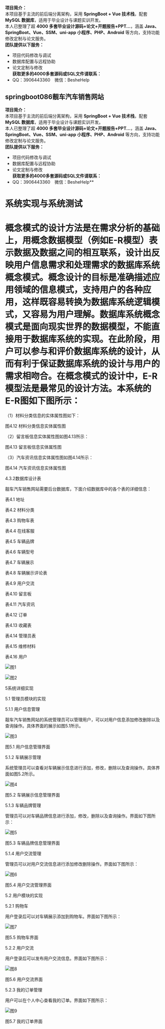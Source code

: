 **项目简介：**  
本项目基于主流的前后端分离架构，采用 **SpringBoot + Vue 技术栈**，配套 **MySQL 数据库**，适用于毕业设计与课题实训开发。  
本人已整理了超 **4000 多套毕业设计源码+论文+开题报告+PPT...**，涵盖 **Java、SpringBoot、Vue、SSM、uni-app 小程序、PHP、Android** 等方向，支持功能修改定制与论文服务。  
**团队提供以下服务：**  
- 项目代码修改与调试  
- 数据库配置与远程协助  
- 论文定制与修改  
**获取更多的4000多套源码或SQL文件请联系：**  
- QQ：3906443360 微信：BesheHelp


## springboot086靓车汽车销售网站

**项目简介：**  
本项目基于主流的前后端分离架构，采用 **SpringBoot + Vue 技术栈**，配套 **MySQL 数据库**，适用于毕业设计与课题实训开发。  
本人已整理了超 **4000 多套毕业设计源码+论文+开题报告+PPT...**，涵盖 **Java、SpringBoot、Vue、SSM、uni-app 小程序、PHP、Android** 等方向，支持功能修改定制与论文服务。  
**团队提供以下服务：**  
- 项目代码修改与调试  
- 数据库配置与远程协助  
- 论文定制与修改  
**获取更多的4000多套源码或SQL文件请联系：**  
- QQ：3906443360 微信：BesheHelp**


# 系统实现与系统测试

# 概念模式的设计方法是在需求分析的基础上，用概念数据模型（例如E-R模型）表示数据及数据之间的相互联系，设计出反映用户信息需求和处理需求的数据库系统概念模式。概念设计的目标是准确描述应用领域的信息模式，支持用户的各种应用，这样既容易转换为数据库系统逻辑模式，又容易为用户理解。数据库系统概念模式是面向现实世界的数据模型，不能直接用于数据库系统的实现。在此阶段，用户可以参与和评价数据库系统的设计，从而有利于保证数据库系统的设计与用户的需求相吻合。在概念模式的设计中，E-R模型法是最常见的设计方法。本系统的E-R图如下图所示：

（1）材料分类信息的实体属性图如下：

图4.12  材料分类信息实体属性图

（2）留言板信息实体属性图如图4.13所示：

图4.13  留言板信息实体属性图

（3）汽车资讯信息实体属性图如图4.14所示：

图4.14 汽车资讯信息实体属性图

4.3.2数据库设计表

靓车汽车销售网站需要后台数据库，下面介绍数据库中的各个表的详细信息：

表4.1 地址

表4.2 材料分类

表4.3 购物车表

表4.4 在线客服

表4.5 车辆品牌

表4.6 车辆型号

表4.7 车辆展示

表4.8 车辆展示评论表

表4.9 用户交流

表4.10 留言板

表4.11 汽车资讯

表4.12 订单

表4.13 收藏表

表4.14 管理员表

表4.15 维修材料

表4.16 用户

![图1](images/image_0.gif)

![图2](images/image_1.gif)

5系统详细实现

5.1 管理员模块的实现

5.1.1 用户信息管理

靓车汽车销售网站的系统管理员可以管理用户，可以对用户信息添加修改删除以及查询操作。具体界面的展示如图5.1所示。

![图3](images/image_2.png)

图5.1 用户信息管理界面

5.1.2 车辆展示管理

系统管理员可以查看对车辆展示信息进行添加，修改，删除以及查询操作。具体界面如图5.2所示。

![图4](images/image_3.png)

图5.2 车辆展示信息管理界面

5.1.3 车辆品牌管理

管理员可以对车辆品牌信息进行添加，修改，删除以及查询操作。界面如下图所示：

![图5](images/image_4.png)

图5.3 车辆品牌信息管理界面

5.1.4 用户交流管理

管理员可以对用户交流信息进行添加修改删除操作。界面如下图所示：

![图6](images/image_5.png)

图5.4 用户交流管理界面

5.2 用户模块的实现

5.2.1 购物车

用户登录后可以对车辆展示添加到购物车。界面如下图所示：

![图7](images/image_6.png)

图5.5 购物车界面

5.2.2 用户交流

用户登录后可以发布用户交流信息。界面如下图所示：

![图8](images/image_7.png)

图5.6 用户交流界面

5.2.3 我的订单管理

用户可以在个人中心查看我的订单。界面如下图所示：

![图9](images/image_8.png)

图5.7 我的订单界面

